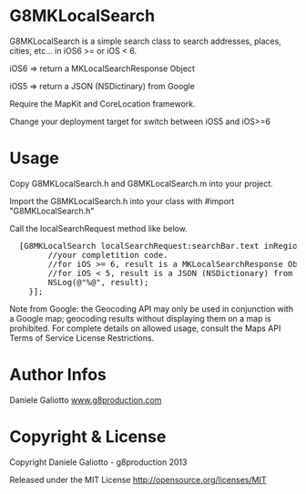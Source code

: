 G8MKLocalSearch
===============

G8MKLocalSearch is a simple search class to search addresses, places, cities, etc... in iOS6 >= or iOS &lt; 6.

iOS6 => return a MKLocalSearchResponse Object

iOS5 => return a JSON (NSDictinary) from Google

Require the MapKit and CoreLocation framework.

Change your deployment target for switch between iOS5 and iOS>=6


Usage
===============

Copy G8MKLocalSearch.h and G8MKLocalSearch.m into your project.

Import the G8MKLocalSearch.h into your class with #import "G8MKLocalSearch.h"

Call the localSearchRequest method like below.

<pre>
  [G8MKLocalSearch localSearchRequest:searchBar.text inRegion:self.map.region completition:^(id result) {
		//your completition code.
		//for iOS >= 6, result is a MKLocalSearchResponse Object;
		//for iOS &lt; 5, result is a JSON (NSDictionary) from Google.
		NSLog(@"%@", result);
	}];
</pre>

Note from Google: the Geocoding API may only be used in conjunction with a Google map; geocoding results without displaying them on a map is prohibited. For complete details on allowed usage, consult the Maps API Terms of Service License Restrictions.


Author Infos
===============

Daniele Galiotto 
<a href="http://www.g8production.com">www.g8production.com</a>


Copyright & License
===============

Copyright Daniele Galiotto - g8production 2013

Released under the MIT License http://opensource.org/licenses/MIT
